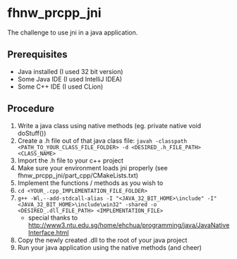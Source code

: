 # fhnw_prcpp_jni
The challenge to use jni in a java application.

## Prerequisites
* Java installed (I used 32 bit version)
* Some Java IDE (I used IntelliJ IDEA)
* Some C++ IDE (I used CLion)

## Procedure
1. Write a java class using native methods (eg. private native void doStuff())
2. Create a .h file out of that java class file: ```javah -classpath <PATH_TO_YOUR_CLASS_FILE_FOLDER> -d <DESIRED_.h_FILE_PATH> <CLASS_NAME>```
3. Import the .h file to your c++ project
4. Make sure your environment loads jni properly (see fhnw_prcpp_jni/part_cpp/CMakeLists.txt)
5. Implement the functions / methods as you wish to
6. ```cd <YOUR_.cpp_IMPLEMENTATION_FILE_FOLDER>```
7. ```g++ -Wl,--add-stdcall-alias -I "<JAVA_32_BIT_HOME>\include" -I"<JAVA_32_BIT_HOME>\include\win32" -shared -o <DESIRED_.dll_FILE_PATH> <IMPLEMENTATION_FILE>```
   * special thanks to http://www3.ntu.edu.sg/home/ehchua/programming/java/JavaNativeInterface.html
8. Copy the newly created .dll to the root of your java project
9. Run your java application using the native methods (and cheer)
